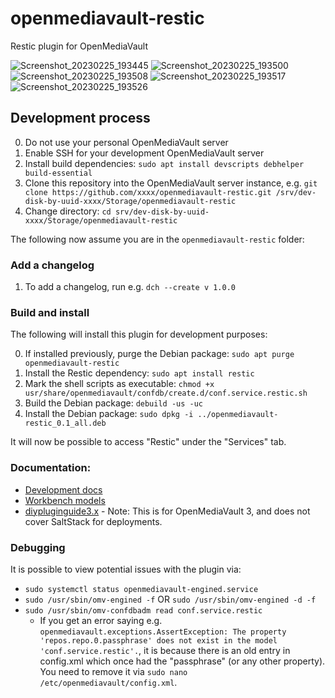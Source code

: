 # openmediavault-restic

Restic plugin for OpenMediaVault

![Screenshot_20230225_193445](https://user-images.githubusercontent.com/31949120/221347571-56dba5cb-eb32-4a0f-a73a-cbe31bcfd787.png)
![Screenshot_20230225_193500](https://user-images.githubusercontent.com/31949120/221347573-9c041b85-2768-47d1-9c3c-18d6250c067a.png)
![Screenshot_20230225_193508](https://user-images.githubusercontent.com/31949120/221347574-bb8dd40c-bd64-4624-96f1-3040c8b9b38f.png)
![Screenshot_20230225_193517](https://user-images.githubusercontent.com/31949120/221347575-7d54adef-3589-4414-a4b5-f25cbe151c1a.png)
![Screenshot_20230225_193526](https://user-images.githubusercontent.com/31949120/221347576-e1038c70-31da-4ebd-b6ca-22fc975118d0.png)

## Development process

0. Do not use your personal OpenMediaVault server
1. Enable SSH for your development OpenMediaVault server
2. Install build dependencies: `sudo apt install devscripts debhelper build-essential`
3. Clone this repository into the OpenMediaVault server instance, e.g. `git clone https://github.com/xxxx/openmediavault-restic.git /srv/dev-disk-by-uuid-xxxx/Storage/openmediavault-restic`
4. Change directory: `cd srv/dev-disk-by-uuid-xxxx/Storage/openmediavault-restic`

The following now assume you are in the `openmediavault-restic` folder:

### Add a changelog

1. To add a changelog, run e.g. `dch --create v 1.0.0`

### Build and install

The following will install this plugin for development purposes:

0. If installed previously, purge the Debian package: `sudo apt purge openmediavault-restic`
1. Install the Restic dependency: `sudo apt install restic`
2. Mark the shell scripts as executable: `chmod +x usr/share/openmediavault/confdb/create.d/conf.service.restic.sh`
3. Build the Debian package: `debuild -us -uc`
4. Install the Debian package: `sudo dpkg -i ../openmediavault-restic_0.1_all.deb`

It will now be possible to access "Restic" under the "Services" tab.

### Documentation:

* [Development docs](https://docs.openmediavault.org/en/latest/development/index.html)
* [Workbench models](https://github.com/openmediavault/openmediavault/tree/master/deb/openmediavault/workbench/src/app/core/components/intuition/models)
* [diypluginguide3.x](https://github.com/skyajal/diypluginguide3.x) - Note: This is for OpenMediaVault 3, and does not cover SaltStack for deployments. 

### Debugging

It is possible to view potential issues with the plugin via:

* `sudo systemctl status openmediavault-engined.service`
* `sudo /usr/sbin/omv-engined -f` OR `sudo /usr/sbin/omv-engined -d -f`
* `sudo /usr/sbin/omv-confdbadm read conf.service.restic`
    * If you get an error saying e.g. `openmediavault.exceptions.AssertException: The property 'repos.repo.0.passphrase' does not exist in the model 'conf.service.restic'.`, it is because there is an old entry in config.xml which once had the "passphrase" (or any other property). You need to remove it via `sudo nano /etc/openmediavault/config.xml`.
